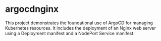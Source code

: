 # argocdnginx
This project demonstrates the foundational use of ArgoCD for managing Kubernetes resources. It includes the deployment of an Nginx web server using a Deployment manifest and a NodePort Service manifest.
